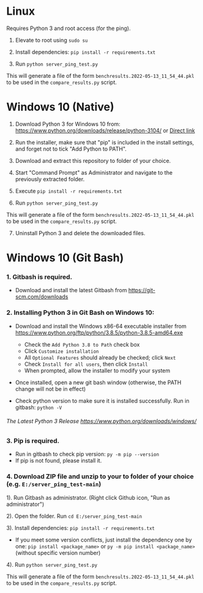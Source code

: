 # Linux

Requires Python 3 and root access (for the ping).

1. Elevate to root using `sudo su`

2. Install dependencies: `pip install -r requirements.txt`

3. Run `python server_ping_test.py`

This will generate a file of the form `benchresults.2022-05-13_11_54_44.pkl` to be used in the `compare_results.py` script.


# Windows 10 (Native)

1. Download Python 3 for Windows 10 from: https://www.python.org/downloads/release/python-3104/ or [Direct link](https://www.python.org/ftp/python/3.10.4/python-3.10.4-amd64.exe)

2. Run the installer, make sure that "pip" is included in the install settings, and forget not to tick "Add Python to PATH".

3. Download and extract this repository to folder of your choice.

4. Start "Command Prompt" as Administrator and navigate to the previously extracted folder.

5. Execute `pip install -r requirements.txt`

6. Run `python server_ping_test.py`

This will generate a file of the form `benchresults.2022-05-13_11_54_44.pkl` to be used in the `compare_results.py` script.

7. Uninstall Python 3 and delete the downloaded files.


# Windows 10 (Git Bash)

### 1. Gitbash is required. 
- Download and install the latest Gitbash from https://git-scm.com/downloads

### 2. Installing Python 3 in Git Bash on Windows 10:
- Download and install the Windows x86-64 executable installer from https://www.python.org/ftp/python/3.8.5/python-3.8.5-amd64.exe
   
  - Check the `Add Python 3.8 to Path` check box
  - Click `Customize installation`
  - All `Optional Features` should already be checked; click `Next`
  - Check `Install for all users`, then click `Install`
  - When prompted, allow the installer to modify your system
   
- Once installed, open a new git bash window (otherwise, the PATH change will not be in effect)
- Check python version to make sure it is installed successfully. Run in gitbash: `python -V`
######  The Latest Python 3 Release https://www.python.org/downloads/windows/

### 3. Pip is required.
- Run in gitbash to check pip version: `py -m pip --version`
- If pip is not found, please install it.

### 4. Download ZIP file and unzip to your to folder of your choice (e.g. `E:/server_ping_test-main`)
  1). Run Gitbash as administrator. (Right click Github icon, "Run as administrator")
  
  2). Open the folder. Run `cd E:/server_ping_test-main`
  
  3). Install dependencies: `pip install -r requirements.txt`
  - If you meet some version conflicts, just install the dependency one by one: `pip install <package_name>` or `py -m pip install <package_name>` (without specific version number)
  
  4). Run `python server_ping_test.py`
  
  This will generate a file of the form `benchresults.2022-05-13_11_54_44.pkl` to be used in the `compare_results.py` script.
